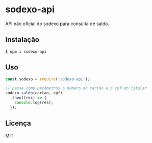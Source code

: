 # sodexo-api
API não oficial do sodexo para consulta de saldo.

## Instalação

    $ npm i sodexo-api

## Uso

```javascript
const sodexo = require('sodexo-api');

// passe como parâmetros o número do cartão e o cpf do titular
sodexo.saldo(cartao, cpf)
  .then((res) => {
    console.log(res);
  });
```

## Licença
MIT
